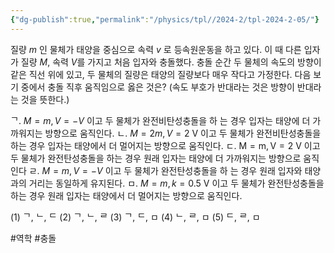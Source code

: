 ```yaml
---
{"dg-publish":true,"permalink":"/physics/tpl//2024-2/tpl-2024-2-05/"}
---
```




질량 $m$ 인 물체가 태양을 중심으로 속력 $v$ 로 등속원운동을 하고 있다. 이 때 다른 입자가 질량 $M$, 속력 $V$를 가지고 처음 입자와 충돌했다. 충돌 순간 두 물체의 속도의 방향이 같은 직선 위에 있고, 두 물체의 질량은 태양의 질량보다 매우 작다고 가정한다. 다음 보기 중에서 충돌 직후 움직임으로 옳은 것은? (속도 부호가 반대라는 것은 방향이 반대라는 것을 뜻한다.)

ᄀ. $M=m, V=-V$ 이고 두 물체가 완전비탄성충돌을 하 는 경우 입자는 태양에 더 가까워지는 방향으로 움직인다.
ㄴ. $M=2 m, V=2 \mathrm{~V}$ 이고 두 물체가 완전비탄성충돌을 하는 경우 입자는 태양에서 더 멀어지는 방향으로 움직인다.
ㄷ. $\mathrm{M}=\mathrm{m}, \mathrm{V}=2 \mathrm{~V}$ 이고 두 물체가 완전탄성충돌을 하는 경우 원래 입자는 태양에 더 가까워지는 방향으로 움직인다
ㄹ. $M=m, V=-V$ 이고 두 물체가 완전탄성충돌을 하 는 경우 원래 입자와 태양과의 거리는 동일하게 유지된다.
ㅁ. $M=m, k=0.5 \mathrm{~V}$ 이고 두 물체가 완전탄성충돌을 하는 경우 원래 입자는 태양에서 더 멀어지는 방향으로 움직인다.

(1) ᄀ, ᄂ, ᄃ
(2) ᄀ, ᄂ, ᄅ
(3) ᄀ, ᄃ, ㅁ
(4) ᄂ, ᄅ, ㅁ
(5) ᄃ, ᄅ, ㅁ

#역학 #충돌
